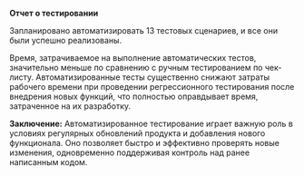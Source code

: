 **Отчет о тестировании**

Запланировано автоматизировать 13 тестовых сценариев, и все они были успешно реализованы.

Время, затрачиваемое на выполнение автоматических тестов, значительно меньше по сравнению с ручным тестированием по чек-листу. Автоматизированные тесты существенно снижают затраты рабочего времени при проведении регрессионного тестирования после внедрения новых функций, что полностью оправдывает время, затраченное на их разработку.

**Заключение:**
Автоматизированное тестирование играет важную роль в условиях регулярных обновлений продукта и добавления нового функционала. Оно позволяет быстро и эффективно проверять новые изменения, одновременно поддерживая контроль над ранее написанным кодом.
